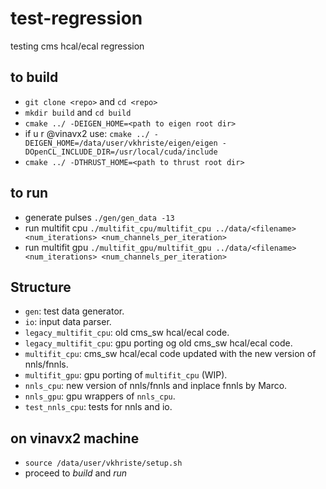 # test-regression
testing cms hcal/ecal regression 

## to build
- `git clone <repo>` and `cd <repo>`
- `mkdir build` and `cd build`
- `cmake ../ -DEIGEN_HOME=<path to eigen root dir>` 
- if u r @vinavx2 use: `cmake ../ -DEIGEN_HOME=/data/user/vkhriste/eigen/eigen -DOpenCL_INCLUDE_DIR=/usr/local/cuda/include`
- `cmake ../ -DTHRUST_HOME=<path to thrust root dir>`

## to run
- generate pulses `./gen/gen_data -13`
- run multifit cpu `./multifit_cpu/multifit_cpu ../data/<filename> <num_iterations> <num_channels_per_iteration>`
- run multifit gpu `./multifit_gpu/multifit_gpu ../data/<filename> <num_iterations> <num_channels_per_iteration>`

## Structure

- `gen`: test data generator.
- `io`: input data parser.
- `legacy_multifit_cpu`: old cms_sw hcal/ecal code.
- `legacy_multifit_cpu`: gpu porting og old cms_sw hcal/ecal code.
- `multifit_cpu`: cms_sw hcal/ecal code updated with the new version of nnls/fnnls.
- `multifit_gpu`: gpu porting of `multifit_cpu` (WIP).
- `nnls_cpu`: new version of nnls/fnnls and inplace fnnls by Marco. 
- `nnls_gpu`: gpu wrappers of `nnls_cpu`.
- `test_nnls_cpu`: tests for nnls and io.

## on vinavx2 machine
- `source /data/user/vkhriste/setup.sh`
- proceed to _build_ and _run_
